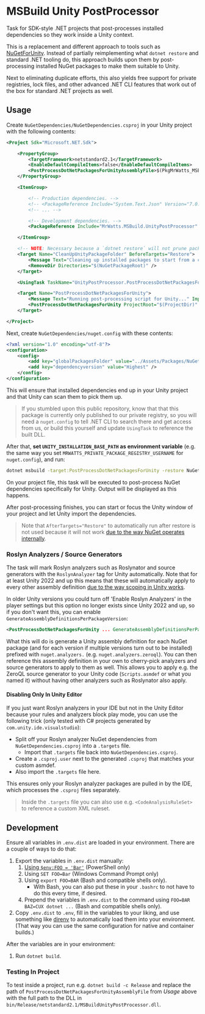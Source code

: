# MSBuild Unity PostProcessor

Task for SDK-style .NET projects that post-processes installed dependencies so they work inside a Unity context.

This is a replacement and different approach to tools such as [NuGetForUnity](https://github.com/GlitchEnzo/NuGetForUnity). Instead of partially reimplementing what `dotnet restore` and standard .NET tooling do, this approach builds upon them by post-processing installed NuGet packages to make them suitable to Unity.

Next to eliminating duplicate efforts, this also yields free support for private registries, lock files, and other advanced .NET CLI features that work out of the box for standard .NET projects as well.

## Usage

Create `NuGetDependencies/NuGetDependencies.csproj` in your Unity project with the following contents:

```xml
<Project Sdk="Microsoft.NET.Sdk">

    <PropertyGroup>
        <TargetFramework>netstandard2.1</TargetFramework>
        <EnableDefaultCompileItems>false</EnableDefaultCompileItems>
        <PostProcessDotNetPackagesForUnityAssemblyFile>$(PkgMrWatts_MSBuild_UnityPostProcessor)/lib/netstandard2.1/MSBuildUnityPostProcessor.dll</PostProcessDotNetPackagesForUnityAssemblyFile>
    </PropertyGroup>

    <ItemGroup>

        <!-- Production dependencies. -->
        <!-- <PackageReference Include="System.Text.Json" Version="7.0.2" /> -->
        <!-- ... -->

        <!-- Development dependencies. -->
        <PackageReference Include="MrWatts.MSBuild.UnityPostProcessor" Version="x.y.z" GeneratePathProperty="true" PrivateAssets="all" />

    </ItemGroup>

    <!-- NOTE: Necessary because a `dotnet restore` will not prune packages you remove automatically. -->
    <Target Name="CleanUpUnityPackageFolder" BeforeTargets="Restore">
        <Message Text="Cleaning up installed packages to start from a clean slate..." Importance="high" />
        <RemoveDir Directories="$(NuGetPackageRoot)" />
    </Target>

    <UsingTask TaskName="UnityPostProcessor.PostProcessDotNetPackagesForUnity" AssemblyFile="$(PostProcessDotNetPackagesForUnityAssemblyFile)" />

    <Target Name="PostProcessDotNetPackagesForUnity">
        <Message Text="Running post-processing script for Unity..." Importance="high" />
        <PostProcessDotNetPackagesForUnity ProjectRoot="$(ProjectDir)" PackageRoot="$(NuGetPackageRoot)" UnityInstallationBasePath="$(UNITY_INSTALLATION_BASE_PATH)" />
    </Target>

</Project>
```

Next, create `NuGetDependencies/nuget.config` with these contents:

```xml
<?xml version="1.0" encoding="utf-8"?>
<configuration>
    <config>
        <add key="globalPackagesFolder" value="../Assets/Packages/NuGet" />
        <add key="dependencyversion" value="Highest" />
    </config>
</configuration>
```

This will ensure that installed dependencies end up in your Unity project and that Unity can scan them to pick them up.

> If you stumbled upon this public repository, know that that this package is currently only published to our private registry, so you will need a `nuget.config` to tell .NET CLI to search there and get access from us, or build this yourself and update `UsingTask` to reference the built DLL.

After that, **set `UNITY_INSTALLATION_BASE_PATH` as environment variable** (e.g. the same way you set `MRWATTS_PRIVATE_PACKAGE_REGISTRY_USERNAME` for `nuget.config`), and run:

```sh
dotnet msbuild -target:PostProcessDotNetPackagesForUnity -restore NuGetDependencies
```

On your project file, this task will be executed to post-process NuGet dependencies specifically for Unity. Output will be displayed as this happens.

After post-processing finishes, you can start or focus the Unity window of your project and let Unity import the dependencies.

> Note that `AfterTargets="Restore"` to automatically run after restore is not used because it will not work [due to the way NuGet operates internally](https://github.com/NuGet/Home/issues/13513).

### Roslyn Analyzers / Source Generators

The task will mark Roslyn analyzers such as Roslynator and source generators with the `RoslynAnalyzer` tag for Unity automatically. Note that for at least Unity 2022 and up this means that these will automatically apply to every other assembly definition [due to the way scoping in Unity works](https://docs.unity3d.com/2023.2/Documentation/Manual/roslyn-analyzers.html#analyser-scope-anchor-link).

In older Unity versions you could turn off 'Enable Roslyn Analyzers' in the player settings but this option no longer exists since Unity 2022 and up, so if you don't want this, you can enable `GenerateAssemblyDefinitionsPerPackageVersion`:

```xml
<PostProcessDotNetPackagesForUnity ... GenerateAssemblyDefinitionsPerPackageVersion="true" />
```

What this will do is generate a Unity assembly definition for each NuGet package (and for each version if multiple versions turn out to be installed) prefixed with `nuget.analyzers.` (e.g. `nuget.analyzers.zeroql`). You can then reference this assembly definition in your own to cherry-pick analyzers and source generators to apply to them as well. This allows you to apply e.g. the ZeroQL source generator to your Unity code (`Scripts.asmdef` or what you named it) without having other analyzers such as Roslynator also apply.

#### Disabling Only In Unity Editor

If you just want Roslyn analyzers in your IDE but not in the Unity Editor because your rules and analyzers block play mode, you can use the following trick (only tested with C# projects generated by `com.unity.ide.visualstudio`):

-   Split off your Roslyn analyzer NuGet dependencies from `NuGetDependencies.csproj` into a `.targets` file.
    -   Import that `.targets` file back into `NuGetDependencies.csproj`.
-   Create a `.csproj.user` next to the generated `.csproj` that matches your custom asmdef.
-   Also import the `.targets` file here.

This ensures only your Roslyn analyzer packages are pulled in by the IDE, which processes the `.csproj` files separately.

> Inside the `.targets` file you can also use e.g. `<CodeAnalysisRuleSet>` to reference a custom XML ruleset.

## Development

Ensure all variables in `.env.dist` are loaded in your environment. There are a couple of ways to do that:

1. Export the variables in `.env.dist` manually:
    1. [Using `$env:FOO = 'Bar'`](https://stackoverflow.com/a/714918) (PowerShell only)
    1. Using `SET FOO=Bar` (Windows Command Prompt only)
    1. Using `export FOO=BAR` (Bash and compatible shells only).
        - With Bash, you can also put these in your `.bashrc` to not have to do this every time, if desired.
    1. Prepend the variables in `.env.dist` to the command using `FOO=BAR BAZ=CUX dotnet ...` (Bash and compatible shells only).
1. Copy `.env.dist` to `.env`, fill in the variables to your liking, and use something like [direnv](https://direnv.net/) to automatically load them into your environment. (That way you can use the same configuration for native and container builds.)

After the variables are in your environment:

1. Run `dotnet build`.

### Testing In Project

To test inside a project, run e.g. `dotnet build -c Release` and replace the path of `PostProcessDotNetPackagesForUnityAssemblyFile` from _Usage_ above with the full path to the DLL in `bin/Release/netstandard2.1/MSBuildUnityPostProcessor.dll`.
